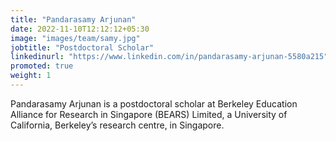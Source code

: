 ```yaml
---
title: "Pandarasamy Arjunan"
date: 2022-11-10T12:12:12+05:30
image: "images/team/samy.jpg"
jobtitle: "Postdoctoral Scholar"
linkedinurl: "https://www.linkedin.com/in/pandarasamy-arjunan-5580a215"
promoted: true
weight: 1
---
```


Pandarasamy Arjunan is a postdoctoral scholar at Berkeley Education Alliance for Research in Singapore (BEARS) Limited, a University of California, Berkeley’s research centre, in Singapore.
